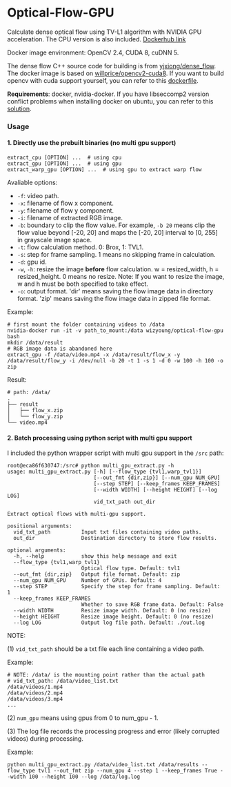 # Optical-Flow-GPU
Calculate dense optical flow using TV-L1 algorithm with NVIDIA GPU acceleration. The CPU version is also included. [Dockerhub link](https://hub.docker.com/r/wizyoung/optical-flow-gpu/)

Docker image environment: OpenCV 2.4, CUDA 8, cuDNN 5.

The dense flow C++ source code for building is from [yjxiong/dense_flow](https://github.com/yjxiong/dense_flow). The docker image is based on [willprice/opencv2-cuda8](https://hub.docker.com/r/willprice/opencv2-cuda8/). If you want to build opencv with cuda support yourself, you can refer to this [dockerfile](https://github.com/dl-container-registry/opencv2/blob/master/Dockerfile).

**Requirements**: docker, nvidia-docker. If you have libseccomp2 version conflict problems when installing docker on ubuntu, you can refer to this [solution](https://stackoverflow.com/a/53481527/6631854).

### Usage

#### 1. Directly use the prebuilt binaries (no multi gpu support)

```shell
extract_cpu [OPTION] ...  # using cpu
extract_gpu [OPTION] ...  # using gpu
extract_warp_gpu [OPTION] ...  # using gpu to extract warp flow
```

Avaliable options:

- `-f`: video path.
- `-x`: filename of flow x component.
- `-y`: filename of flow y component.
- `-i`: filename of extracted RGB image.
- `-b`: boundary to clip the flow value. For example, `-b 20` means clip the flow value beyond [-20, 20] and maps the [-20, 20] interval to [0, 255] in grayscale image space.
- `-t`: flow calculation method. 0: Brox, 1: TVL1. 
- `-s`: step for frame sampling. 1 means no skipping frame in calculation.
- `-d`: gpu id.
- `-w`, `-h`: resize the image **before** flow calculation. w = resized_width, h = resized_height. 0 means no resize. Note: If you want to resize the image, w and h must be both specified to take effect.
- `-o`: output format. 'dir' means saving the flow image data in directory format. 'zip' means saving the flow image data in zipped file format.

Example:

```shell
# first mount the folder containing videos to /data
nvidia-docker run -it -v path_to_mount:/data wizyoung/optical-flow-gpu bash 
mkdir /data/result
# RGB image data is abandoned here
extract_gpu -f /data/video.mp4 -x /data/result/flow_x -y /data/result/flow_y -i /dev/null -b 20 -t 1 -s 1 -d 0 -w 100 -h 100 -o zip
```

Result:

```shell
# path: /data/
.
├── result
│   ├── flow_x.zip
│   └── flow_y.zip
└── video.mp4
```

#### 2. Batch processing using python script with multi gpu support

I included the python wrapper script with multi gpu support in the `/src` path:

```shell
root@eca86f630747:/src# python multi_gpu_extract.py -h
usage: multi_gpu_extract.py [-h] [--flow_type {tvl1,warp_tvl1}]
                            [--out_fmt {dir,zip}] [--num_gpu NUM_GPU]
                            [--step STEP] [--keep_frames KEEP_FRAMES]
                            [--width WIDTH] [--height HEIGHT] [--log LOG]
                            vid_txt_path out_dir

Extract optical flows with multi-gpu support.

positional arguments:
  vid_txt_path          Input txt files containing video paths.
  out_dir               Destination directory to store flow results.

optional arguments:
  -h, --help            show this help message and exit
  --flow_type {tvl1,warp_tvl1}
                        Optical flow type. Default: tvl1
  --out_fmt {dir,zip}   Output file format. Default: zip
  --num_gpu NUM_GPU     Number of GPUs. Default: 4
  --step STEP           Specify the step for frame sampling. Default: 1
  --keep_frames KEEP_FRAMES
                        Whether to save RGB frame data. Default: False
  --width WIDTH         Resize image width. Default: 0 (no resize)
  --height HEIGHT       Resize image height. Default: 0 (no resize)
  --log LOG             Output log file path. Default: ./out.log
```

NOTE: 

(1) `vid_txt_path` should be a txt file each line containing a video path. 

Example:

```shell
# NOTE: /data/ is the mounting point rather than the actual path
# vid_txt_path: /data/video_list.txt
/data/videos/1.mp4
/data/videos/2.mp4
/data/videos/3.mp4
...
```

(2) `num_gpu` means using gpus from 0 to num_gpu - 1.

(3) The log file records the processing progress and error (likely corrupted videos) during processing. 

Example:

```
python multi_gpu_extract.py /data/video_list.txt /data/results --flow_type tvl1 --out_fmt zip --num_gpu 4 --step 1 --keep_frames True --width 100 --height 100 --log /data/log.log
```

